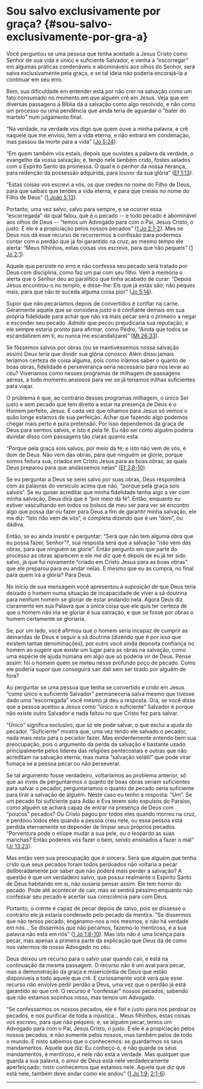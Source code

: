# Sou salvo exclusivamente por graça? {#sou-salvo-exclusivamente-por-gra-a}

Você perguntou se uma pessoa que tenha aceitado a Jesus Cristo como Senhor de sua vida e único e suficiente Salvador, e venha a “escorregar” em algumas práticas condenáveis e abomináveis aos olhos do Senhor, será salva exclusivamente pela graça, e se tal ideia não poderia encorajá-la a continuar em seu erro.

Bem, sua dificuldade em entender está por não crer na salvação como um fato consumado no momento em que alguém crê em Jesus. Veja que em diversas passagens a Bíblia dá a salvação como algo resolvido, e não como um processo ou uma pendência que ainda teria de aguardar o “bater do martelo” num julgamento final.

“Na verdade, na verdade vos digo que quem ouve a minha palavra, e crê naquele que me enviou, tem a vida eterna, e não entrará em condenação, mas passou da morte para a vida” ([Jo 5:24](http://bibliaonline.com.br/acf/jo/5/24)).

“Em quem também vós estais, depois que ouvistes a palavra da verdade, o evangelho da vossa salvação; e, tendo nele também crido, fostes selados com o Espírito Santo da promessa. O qual é o penhor da nossa herança, para redenção da possessão adquirida, para louvor da sua glória” ([Ef 1:13](http://bibliaonline.com.br/acf/ef/1/13)).

“Estas coisas vos escrevi a vós, os que credes no nome do Filho de Deus, para que saibais que tendes a vida eterna, e para que creiais no nome do Filho de Deus” ([1 João 5:13](http://bibliaonline.com.br/acf/1jo/5/13)).

Portanto, uma vez salvo, salvo para sempre, e se ocorrer essa “escorregada” da qual falou, que é o pecado -- e todo pecado é abominável aos olhos de Deus -- “temos um Advogado para com o Pai, Jesus Cristo, o justo. E ele é a propiciação pelos nossos pecados” ([1 Jo 2:1-2](http://bibliaonline.com.br/acf/1jo/2/1-2)). Mas se Deus nos dá esse recurso de recorrermos à confissão para podermos contar com o perdão que já foi garantido na cruz, ao mesmo tempo ele alerta: “Meus filhinhos, estas coisas vos escrevo, para que não pequeis” ([1 Jo 2:1](http://bibliaonline.com.br/acf/1jo/2/1)).

Aquele que persiste no erro e não confessa seu pecado será tratado por Deus com disciplina, como faz um pai com seu filho. Vem à memória o alerta que o Senhor deu ao paralítico que tinha acabado de curar: “Depois Jesus encontrou-o no templo, e disse-lhe: Eis que já estás são; não peques mais, para que não te suceda alguma coisa pior” ([Jo 5:14](http://bibliaonline.com.br/acf/jo/5/14)).

Supor que não pecaríamos depois de convertidos é confiar na carne. Geralmente aquele que se considera justo e é confiante demais em sua própria fidelidade para achar que não irá mais pecar será o primeiro a negar e esconder seu pecado. Admitir que pecou prejudicaria sua reputação, e ele sempre estaria pronto para afirmar, como Pedro, “Ainda que todos se escandalizem em ti, eu nunca me escandalizarei” ([Mt 26:33](http://bibliaonline.com.br/acf/mt/26/33)).

Se fôssemos salvos por obras (ou se mantivéssemos nossa salvação assim) Deus teria que dividir sua glória conosco. Além disso jamais teríamos certeza de coisa alguma, pois como iríamos saber o quanto de boas obras, fidelidade e perseverança seria necessário para nos levar ao céu? Viveríamos como nesses programas de milhagem de passagens aéreas, a todo momento ansiosos para ver se já teríamos milhas suficientes para viajar.

O problema é que, ao contrário desses programas milhagem, o único Ser justo e sem pecado que tem direito a estar na presença de Deus é o Homem perfeito, Jesus. E cada vez que olhamos para Jesus só vemos o quão longe estamos de sua perfeição. Achar que fazendo algo podemos chegar mais perto é pura pretensão. Por isso dependemos da graça de Deus para sermos salvos, e isto é pela fé. Eu não sei como alguém poderia duvidar disso com passagens tão claras quanto esta:

“Porque pela graça sois salvos, por meio da fé; e isto não vem de vós, é dom de Deus. Não vem das obras, para que ninguém se glorie; porque somos feitura sua, criados em Cristo Jesus para as boas obras, as quais Deus preparou para que andássemos nelas” ([Ef 2:8-10](http://bibliaonline.com.br/acf/ef/2/8-10)).

Se eu perguntar a Deus se serei salvo por suas obras, Deus responderá com as palavras do versículo acima que não, “porque pela graça sois salvos”. Se eu quiser acreditar que minha fidelidade tenha algo a ver com minha salvação, Deus dirá que é “por meio da fé”. Então, enquanto eu estiver vasculhando em todos os bolsos de meu ser para ver se encontro algo que possa dar ou fazer para Deus a fim de garantir minha salvação, ele me diz: “Isto não vem de vós”, e completa dizendo que é um “dom”, ou dádiva.

Então, se eu ainda insistir e perguntar: “Será que não tem alguma obra que eu possa fazer, Senhor”?, sua resposta será que a salvação “não vem das obras, para que ninguém se glorie”. Então pergunto em que parte do processo as obras aparecem e ele me diz que é depois de eu já ter sido salvo, já que fui novamente “criado em Cristo Jesus para as boas obras” que ele preparou para eu andar nelas. E mesmo que eu as cumpra, no final para quem irá a glória? Para Deus.

No início de sua mensagem você apresentou a suposição de que Deus teria deixado o homem numa situação de incapacidade de viver a sã doutrina para nenhum homem se gloriar de estar andando nela. Agora Deus diz claramente em sua Palavra que a única coisa que ele quis ter certeza de que o homem não iria se gloriar é sua salvação, e que se fosse por obras o homem certamente se gloriaria.

Se, por um lado, você afirmou que o homem seria incapaz de cumprir as demandas de Deus e seguir a sã doutrina (dizendo que é por isso que existem tantas denominações), por outro você ainda deposita confiança no homem ao sugerir que existe um lugar para as obras na salvação, como uma espécie de ajuda humana em algo que só poderia vir de Deus. Pense assim: foi o homem quem se meteu nesse profundo poço de pecado. Como ele poderia supor que conseguirá sair dali sem ser tirado por alguém de fora?

Ao perguntar se uma pessoa que tenha se convertido e crido em Jesus “como único e suficiente Salvador” permaneceria salva mesmo que tivesse dado uma “escorregada” você mesmo já deu a resposta. Ora, se você disse que a pessoa aceitou a Jesus como “único e suficiente” Salvador é porque não existe outro Salvador e nada faltou no que Cristo fez para salvar.

“Único” significa exclusivo, que só ele pode salvar, o que exclui a ajuda do pecador. “Suficiente” mostra que, uma vez tendo ele salvado o pecador, nada mais resta para o pecador fazer. Mas evidentemente entendo bem sua preocupação, pois o argumento da perda da salvação é bastante usado principalmente pelos líderes das religiões pentecostais e outras que não acreditam na salvação eterna, mas numa “salvação volátil” que pode virar fumaça se a pessoa pecar ou não perseverar.

Se tal argumento fosse verdadeiro, voltaríamos ao problema anterior, só que ao invés de perguntarmos o quanto de boas obras seriam suficientes para salvar o pecador, perguntaríamos o quanto de pecado seria suficiente para tirar a salvação de alguém. Neste caso eu tenho a resposta: “Um”. Se um pecado foi suficiente para Adão e Eva terem sido expulsos do Paraíso, como alguém se achará capaz de entrar na presença de Deus com “poucos” pecados? Ou Cristo pagou por todos eles quando morreu na cruz, e perdoou todos eles quando a pessoa creu nele, ou essa pessoa está perdida eternamente se depender de limpar seus próprios pecados. “Porventura pode o etíope mudar a sua pele, ou o leopardo as suas manchas? Então podereis vós fazer o bem, sendo ensinados a fazer o mal” ([Jr 13:23](http://bibliaonline.com.br/acf/jr/13/23)).

Mas então vem sua preocupação que é sincera: Será que alguém que tenha crido que seus pecados foram todos perdoados não voltaria a pecar deliberadamente por saber que não poderá mais perder a salvação? A questão é que um verdadeiro salvo, que possui realmente o Espírito Santo de Deus habitando em si, não ousaria pensar assim. Ele tem horror do pecado. Pode até acontecer de cair, mas se sentirá péssimo enquanto não confessar seu pecado e acertar sua consciência para com Deus.

Portanto, o crente é capaz de pecar depois de salvo, pois se dissesse o contrário ele já estaria condenado pelo pecado da mentira. “Se dissermos que não temos pecado, enganamo-nos a nós mesmos, e não há verdade em nós... Se dissermos que não pecamos, fazemo-lo mentiroso, e a sua palavra não está em nós” ([1 Jo 1:8-10](http://bibliaonline.com.br/acf/1jo/1/8-10)). Mas isto não é uma licença para pecar, mas apenas a primeira parte da explicação que Deus dá de como nos valermos de nosso Advogado no céu.

Deus deixou um recurso para o salvo usar quando cair, e está na continuação da mesma passagem. O recurso não é um aval para pecar, mas a demonstração da graça e misericórdia de Deus que estão disponíveis a todo aquele que crê. E curiosamente você verá que esse recurso não envolve pedir perdão a Deus, uma vez que o perdão já está garantido ao que crê. O recurso é “confessar” nossos pecados, sabendo que não estamos sozinhos nisso, mas temos um Advogado.

“Se confessarmos os nossos pecados, ele é fiel e justo para nos perdoar os pecados, e nos purificar de toda a injustiça... Meus filhinhos, estas coisas vos escrevo, para que não pequeis; e, se alguém pecar, temos um Advogado para com o Pai, Jesus Cristo, o justo. E ele é a propiciação pelos nossos pecados, e não somente pelos nossos, mas também pelos de todo o mundo. E nisto sabemos que o conhecemos: se guardarmos os seus mandamentos. Aquele que diz: Eu conheço-o, e não guarda os seus mandamentos, é mentiroso, e nele não está a verdade. Mas qualquer que guarda a sua palavra, o amor de Deus está nele verdadeiramente aperfeiçoado; nisto conhecemos que estamos nele. Aquele que diz que está nele, também deve andar como ele andou” ([1 Jo 1:9](http://bibliaonline.com.br/acf/1jo/1/9); [2:1-6](http://bibliaonline.com.br/acf/1jo/2/1-6)).

*****